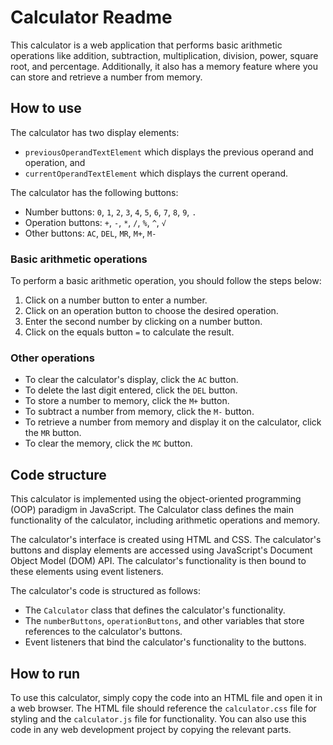 # Calculator Readme

This calculator is a web application that performs basic arithmetic operations like addition, subtraction, multiplication, division, power, square root, and percentage. Additionally, it also has a memory feature where you can store and retrieve a number from memory. 

## How to use

The calculator has two display elements: 
* `previousOperandTextElement` which displays the previous operand and operation, and 
* `currentOperandTextElement` which displays the current operand.

The calculator has the following buttons:
* Number buttons: `0`, `1`, `2`, `3`, `4`, `5`, `6`, `7`, `8`, `9`, `.`
* Operation buttons: `+`, `-`, `*`, `/`, `%`, `^`, `√`
* Other buttons: `AC`, `DEL`, `MR`, `M+`, `M-`

### Basic arithmetic operations

To perform a basic arithmetic operation, you should follow the steps below:
1. Click on a number button to enter a number.
2. Click on an operation button to choose the desired operation.
3. Enter the second number by clicking on a number button.
4. Click on the equals button `=` to calculate the result.

### Other operations

* To clear the calculator's display, click the `AC` button.
* To delete the last digit entered, click the `DEL` button.
* To store a number to memory, click the `M+` button.
* To subtract a number from memory, click the `M-` button.
* To retrieve a number from memory and display it on the calculator, click the `MR` button.
* To clear the memory, click the `MC` button.

## Code structure

This calculator is implemented using the object-oriented programming (OOP) paradigm in JavaScript. The Calculator class defines the main functionality of the calculator, including arithmetic operations and memory. 

The calculator's interface is created using HTML and CSS. The calculator's buttons and display elements are accessed using JavaScript's Document Object Model (DOM) API. The calculator's functionality is then bound to these elements using event listeners.

The calculator's code is structured as follows:

* The `Calculator` class that defines the calculator's functionality.
* The `numberButtons`, `operationButtons`, and other variables that store references to the calculator's buttons.
* Event listeners that bind the calculator's functionality to the buttons.

## How to run

To use this calculator, simply copy the code into an HTML file and open it in a web browser. The HTML file should reference the `calculator.css` file for styling and the `calculator.js` file for functionality. You can also use this code in any web development project by copying the relevant parts.
